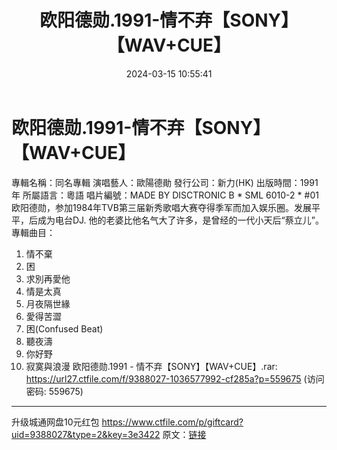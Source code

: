 ﻿---
title: 欧阳德勋.1991-情不弃【SONY】【WAV+CUE】
date: 2024-03-15 10:55:41
categories: WAV车载音乐、镜像
tags: 华语中文
---
# 欧阳德勋.1991-情不弃【SONY】【WAV+CUE】

專輯名稱：同名專輯
演唱藝人：歐陽德勛
發行公司：新力(HK)
出版時間：1991年
所屬語言：粵語
唱片編號：MADE BY DISCTRONIC B * SML 6010-2 * #01
欧阳德勋，参加1984年TVB第三届新秀歌唱大赛夺得季军而加入娱乐圈。发展平平，后成为电台DJ.
他的老婆比他名气大了许多，是曾经的一代小天后“蔡立儿”。
專輯曲目：
01. 情不棄
02. 困
03. 求別再愛他
04. 情是太真
05. 月夜隔世緣
06. 愛得苦澀
07. 困(Confused Beat)
08. 聽夜濤
09. 你好野
10. 寂寞與浪漫
欧阳德勋.1991 - 情不弃【SONY】【WAV+CUE】.rar: https://url27.ctfile.com/f/9388027-1036577992-cf285a?p=559675
(访问密码: 559675)
**************************
升级城通网盘10元红包
https://www.ctfile.com/p/giftcard?uid=9388027&type=2&key=3e3422
原文：[链接](https://blog.sina.com.cn/s/blog_1647c7e76010314q7.html)